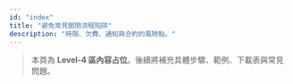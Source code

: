 ```yaml
---
id: "index"
title: "避免常見關閉流程陷阱"
description: "時限、欠費、通知與合約的風險點。"
---
```


> 本頁為 **Level-4 區內容占位**。後續將補充具體步驟、範例、下載表與常見問題。
